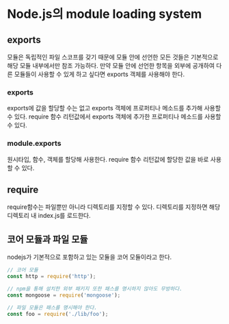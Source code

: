# Node.js의 module loading system
## exports
모듈은 독립적인 파일 스코프를 갖기 때문에 모듈 안에 선언한 모든 것들은 기본적으로 해당 모듈 내부에서만 참조 가능하다. 만약 모듈 안에 선언한 항목을 외부에 공개하여 다른 모듈들이 사용할 수 있게 하고 싶다면 exports 객체를 사용해야 한다.

### exports
exports에 값을 할당할 수는 없고 exports 객체에 프로퍼티나 메소드를 추가해 사용할 수 있다. require 함수 리턴값에서 exports 객체에 추가한 프로퍼티나 메소드를 사용할 수 있다.

### module.exports
원시타입, 함수, 객체를 할당해 사용한다. require 함수 리턴값에 할당한 값을 바로 사용할 수 있다.

## require
require함수는 파일뿐만 아니라 디렉토리를 지정할 수 있다. 디렉토리를 지정하면 해당 디렉토리 내 index.js를 로드한다.

## 코어 모듈과 파일 모듈
nodejs가 기본적으로 포함하고 있는 모듈을 코어 모듈이라고 한다.
```js
// 코어 모듈
const http = require('http');

// npm을 통해 설치한 외부 패키지 또한 패스를 명시하지 않아도 무방하다.
const mongoose = require('mongoose');

// 파일 모듈은 패스를 명시해야 한다.
const foo = require('./lib/foo');
```
